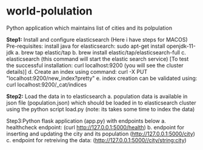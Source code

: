# world-polulation
Python application which maintains list of cities and its polpulation


**Step1:** Install and configure elasticsearch (Here i have steps for MACOS)
  Pre-requisites: install java for elasticsearch: sudo apt-get install openjdk-11-jdk
  a. brew tap elastic/tap
  b. brew install elastic/tap/elasticsearch-full
  c. elasticsearch (this command will start the elastic search service)
  [To test the successful installation: curl localhost:9200 (you will see the cluster details)]
  d. Create an index using command: curl -X PUT "localhost:9200/new_index?pretty" 
  e. index creation can be validated using: curl localhost:9200/_cat/indices
    
**Step2:** Load the data in to elasticsearch
  a. population data is available in json file (population.json) which should be loaded in to elasticsearch cluster using the python script load.py
  (note: its takes some time to index the data)
  
Step3:Python flask application (app.py) with endpoints below
    a. healthcheck endpoint: (curl http://127.0.0.1:5000/health)
    b. endpoint for inserting and updating the city and its population (http://127.0.0.1:5000/city)
    c. endpoint for retreiving the data: (http://127.0.0.1:5000//city/<string:city>)
    
  
 

